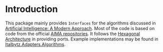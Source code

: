 # Introduction

This package mainly provides ``Interfaces`` for the algorithms discussed in [Artificial Intelligence: A Modern Approach](http://aima.cs.berkeley.edu). Most of the code is based on code from the official [AIMA repositories](https://github.com/aimacode). It follows the [Hexagonal Architecture](https://alistair.cockburn.us/hexagonal-architecture/) in providing ports. Example implementations may be found in [Italbytz.Adapters.Algorithms](https://github.com/Italbytz/nuget-adapters-algorithms).